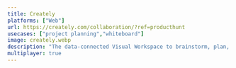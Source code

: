 ```yaml
---
title: Creately
platforms: ["Web"]
url: https://creately.com/collaboration/?ref=producthunt
usecases: ["project planning","whiteboard"]
image: creately.webp
description: "The data-connected Visual Workspace to brainstorm, plan, execute and capture knowledge."
multiplayer: true
---
```

